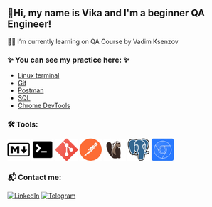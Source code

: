 ## 🖖Hi, my name is Vika and I'm a beginner QA Engineer!

👩‍💻  I’m currently learning on QA Course by Vadim Ksenzov


### ✨ You can see my practice here: ✨
- [Linux terminal](https://github.com/Vikaufo/Terminal)
- [Git](https://github.com/Vikaufo/JSON)
- [Postman](https://github.com/Vikaufo/Postman)
- [SQL](https://github.com/Vikaufo/SQL)
- [Chrome DevTools](https://github.com/Vikaufo/Chrome_DevTools)

### 🛠 Tools:
<img src="https://raw.githubusercontent.com/Vikaufo/Vikaufo/main/Assets/md_icon.png" width="50"> <img src="https://raw.githubusercontent.com/Vikaufo/Vikaufo/main/Assets/terminal_icon.png" width="50"> <img src="https://raw.githubusercontent.com/Vikaufo/Vikaufo/main/Assets/git_icon.png" width="50"> <img src="https://raw.githubusercontent.com/Vikaufo/Vikaufo/main/Assets/postman_icon%2022.35.53.png" width="50"> <img src="https://raw.githubusercontent.com/Vikaufo/Vikaufo/main/Assets/Dbeaver_logo.png" width="50"> <img src="https://raw.githubusercontent.com/Vikaufo/Vikaufo/main/Assets/postgresql_icon.png" width="50"> <img src="https://raw.githubusercontent.com/Vikaufo/Vikaufo/main/Assets/DevTools_icon.png" width="50">

### 📬 Сontact me:
[![LinkedIn](https://img.shields.io/badge/-LinkedIn-ffffff??style=flat&logo=LinkedIn&logoColor=2964be)](https://www.linkedin.com/in/vshablova/)
[![Telegram](https://img.shields.io/badge/-Telegram-ffffff?style=flat&logo=Telegram)](https://t.me/ViUFO)


